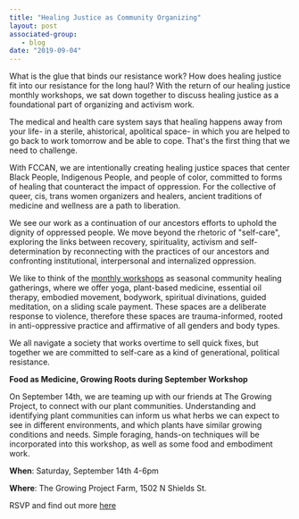 ```yaml
---
title: "Healing Justice as Community Organizing"
layout: post
associated-group:
   - blog
date: "2019-09-04"
---
```


What is the glue that binds our resistance work? How does healing justice fit into our resistance for the long haul? With the return of our healing justice monthly workshops, we sat down together to discuss healing justice as a foundational part of organizing and activism work.

The medical and health care system says that healing happens away from your life- in a sterile, ahistorical, apolitical space- in which you are helped to go back to work tomorrow and be able to cope. That's the first thing that we need to challenge.

With FCCAN, we are intentionally creating healing justice spaces that center Black People, Indigenous People, and people of color, committed to forms of healing that counteract the impact of oppression. For the collective of queer, cis, trans women organizers and healers, ancient traditions of medicine and wellness are a path to liberation.

We see our work as a continuation of our ancestors efforts to uphold the dignity of oppressed people. We move beyond the rhetoric of "self-care", exploring the links between recovery, spirituality, activism and self-determination by reconnecting with the practices of our ancestors and confronting institutional, interpersonal and internalized oppression.

We like to think of the [monthly workshops](https://www.facebook.com/events/434943657102421/) as seasonal community healing gatherings, where we offer yoga, plant-based medicine, essential oil therapy, embodied movement, bodywork, spiritual divinations, guided meditation, on a sliding scale payment. These spaces are a deliberate response to violence, therefore these spaces are trauma-informed, rooted in anti-oppressive practice and affirmative of all genders and body types.

We all navigate a society that works overtime to sell quick fixes, but together we are committed to self-care as a kind of generational, political resistance.

**Food as Medicine, Growing Roots during September Workshop**

On September 14th, we are teaming up with our friends at The Growing Project, to connect with our plant communities. Understanding and identifying plant communities can inform us what herbs we can expect to see in different environments, and which plants have similar growing conditions and needs. Simple foraging, hands-on techniques will be incorporated into this workshop, as well as some food and embodiment work.

**When**: Saturday, September 14th 4-6pm

**Where**: The Growing Project Farm, 1502 N Shields St.

RSVP and find out more [here](https://www.facebook.com/events/434943657102421/)
